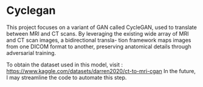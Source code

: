 # Cyclegan
This project focuses on a variant of GAN called CycleGAN, used to translate between MRI and CT scans. By leveraging the existing wide array of MRI and CT scan images, a bidirectional transla- tion framework maps images from one DICOM format to another, preserving anatomical details through adversarial training.

To obtain the dataset used in this model, visit : https://www.kaggle.com/datasets/darren2020/ct-to-mri-cgan
In the future, I may streamline the code to automate this step.
